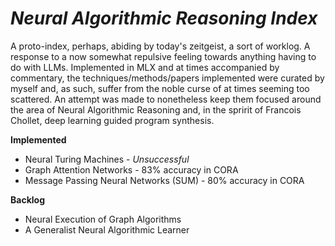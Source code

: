 # *Neural Algorithmic Reasoning Index*

A proto-index, perhaps, abiding by today's zeitgeist, a sort of worklog. A response to a now somewhat repulsive feeling towards
anything having to do with LLMs. Implemented in MLX and at times accompanied by commentary, the techniques/methods/papers implemented
were curated by myself and, as such, suffer from the noble curse of at times seeming too scattered. An attempt was made to nonetheless
keep them focused around the area of Neural Algorithmic Reasoning and, in the spririt of Francois Chollet, deep learning guided program
synthesis.

**Implemented**
- Neural Turing Machines - *Unsuccessful*
- Graph Attention Networks - 83% accuracy in CORA
- Message Passing Neural Networks (SUM) - 80% accuracy in CORA

**Backlog**
- Neural Execution of Graph Algorithms
- A Generalist Neural Algorithmic Learner

